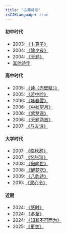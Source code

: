 ```yaml
---
title: "古典诗词"
isCJKLanguage: true
---
```


#### 初中时代

- 2003: [《卜算子》](./busuanzi)
- 2004: [《除夕夜》](./chuxi)
- 2004: [《无题》](./untitled04)
- [其他诗作](./others)

#### 高中时代

- 2005: [《读〈赤壁赋〉》](./chibifu)
- 2005: [《苦中吟》](./kuzhongyin)
- 2006: [《咏春雪》](./chunxue)
- 2006: [《中秋望月》](./zhongqiu)
- 2006: [《紫梦谣》](./zimeng)
- 2006: [《无题两首》](./untitled06)
- 2007: [《与友诗》](./yuyou)

#### 大学时代

- 2007: [《临秋怨》](./linqiu)
- 2007: [《忆张琦》](./zhangqi)
- 2008: [《傲向世》](./aoxiangshi)
- 2008: [《醉梦呓》](./zuimeng)
- 2009: [《八韵诗》](./bayun)
- 2010: [《双心令》](./heart)

#### 近期

- 2024: [《感时》](./ganshi)
- 2024: [《冬至》](./dongzhi)
- 2024: [《知其不可而为》](./buke)
- 2025: [《更衣》](./change)

